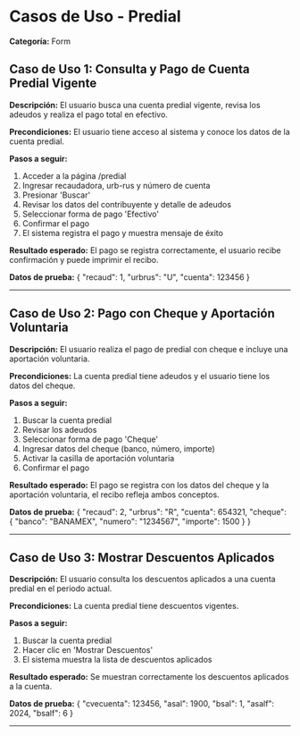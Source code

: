 # Casos de Uso - Predial

**Categoría:** Form

## Caso de Uso 1: Consulta y Pago de Cuenta Predial Vigente

**Descripción:** El usuario busca una cuenta predial vigente, revisa los adeudos y realiza el pago total en efectivo.

**Precondiciones:**
El usuario tiene acceso al sistema y conoce los datos de la cuenta predial.

**Pasos a seguir:**
1. Acceder a la página /predial
2. Ingresar recaudadora, urb-rus y número de cuenta
3. Presionar 'Buscar'
4. Revisar los datos del contribuyente y detalle de adeudos
5. Seleccionar forma de pago 'Efectivo'
6. Confirmar el pago
7. El sistema registra el pago y muestra mensaje de éxito

**Resultado esperado:**
El pago se registra correctamente, el usuario recibe confirmación y puede imprimir el recibo.

**Datos de prueba:**
{ "recaud": 1, "urbrus": "U", "cuenta": 123456 }

---

## Caso de Uso 2: Pago con Cheque y Aportación Voluntaria

**Descripción:** El usuario realiza el pago de predial con cheque e incluye una aportación voluntaria.

**Precondiciones:**
La cuenta predial tiene adeudos y el usuario tiene los datos del cheque.

**Pasos a seguir:**
1. Buscar la cuenta predial
2. Revisar los adeudos
3. Seleccionar forma de pago 'Cheque'
4. Ingresar datos del cheque (banco, número, importe)
5. Activar la casilla de aportación voluntaria
6. Confirmar el pago

**Resultado esperado:**
El pago se registra con los datos del cheque y la aportación voluntaria, el recibo refleja ambos conceptos.

**Datos de prueba:**
{ "recaud": 2, "urbrus": "R", "cuenta": 654321, "cheque": { "banco": "BANAMEX", "numero": "1234567", "importe": 1500 } }

---

## Caso de Uso 3: Mostrar Descuentos Aplicados

**Descripción:** El usuario consulta los descuentos aplicados a una cuenta predial en el periodo actual.

**Precondiciones:**
La cuenta predial tiene descuentos vigentes.

**Pasos a seguir:**
1. Buscar la cuenta predial
2. Hacer clic en 'Mostrar Descuentos'
3. El sistema muestra la lista de descuentos aplicados

**Resultado esperado:**
Se muestran correctamente los descuentos aplicados a la cuenta.

**Datos de prueba:**
{ "cvecuenta": 123456, "asal": 1900, "bsal": 1, "asalf": 2024, "bsalf": 6 }

---

